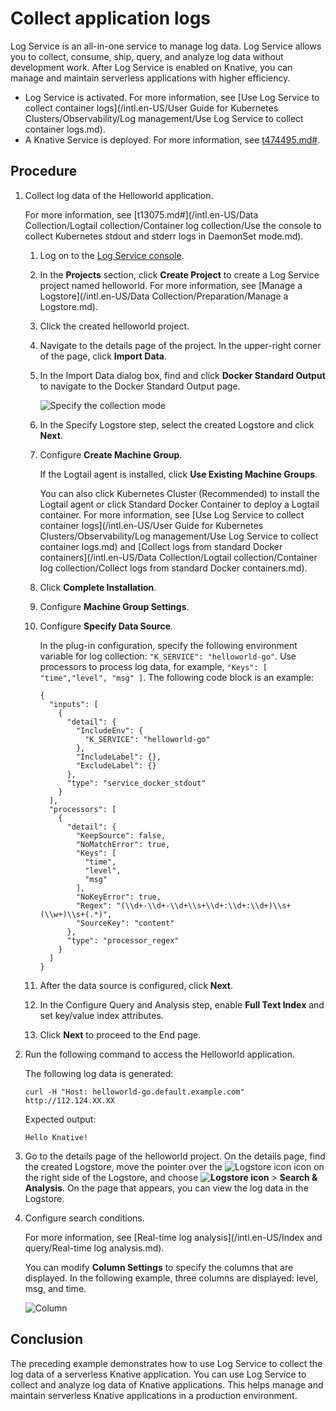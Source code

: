 # Collect application logs

Log Service is an all-in-one service to manage log data. Log Service allows you to collect, consume, ship, query, and analyze log data without development work. After Log Service is enabled on Knative, you can manage and maintain serverless applications with higher efficiency.

-   Log Service is activated. For more information, see [Use Log Service to collect container logs](/intl.en-US/User Guide for Kubernetes Clusters/Observability/Log management/Use Log Service to collect container logs.md).
-   A Knative Service is deployed. For more information, see [t474495.md\#]().

## Procedure

1.  Collect log data of the Helloworld application.

    For more information, see [t13075.md\#](/intl.en-US/Data Collection/Logtail collection/Container log collection/Use the console to collect Kubernetes stdout and stderr logs in DaemonSet mode.md).

    1.  Log on to the [Log Service console](http://sls.console.aliyun.com/).

    2.  In the **Projects** section, click **Create Project** to create a Log Service project named helloworld. For more information, see [Manage a Logstore](/intl.en-US/Data Collection/Preparation/Manage a Logstore.md).

    3.  Click the created helloworld project.

    4.  Navigate to the details page of the project. In the upper-right corner of the page, click **Import Data**.

    5.  In the Import Data dialog box, find and click **Docker Standard Output** to navigate to the Docker Standard Output page.

        ![Specify the collection mode](https://static-aliyun-doc.oss-accelerate.aliyuncs.com/assets/img/en-US/4912515061/p49477.png)

    6.  In the Specify Logstore step, select the created Logstore and click **Next**.

    7.  Configure **Create Machine Group**.

        If the Logtail agent is installed, click **Use Existing Machine Groups**.

        You can also click Kubernetes Cluster \(Recommended\) to install the Logtail agent or click Standard Docker Container to deploy a Logtail container. For more information, see [Use Log Service to collect container logs](/intl.en-US/User Guide for Kubernetes Clusters/Observability/Log management/Use Log Service to collect container logs.md) and [Collect logs from standard Docker containers](/intl.en-US/Data Collection/Logtail collection/Container log collection/Collect logs from standard Docker containers.md).

    8.  Click **Complete Installation**.

    9.  Configure **Machine Group Settings**.

    10. Configure **Specify Data Source**.

        In the plug-in configuration, specify the following environment variable for log collection: `"K_SERVICE": "helloworld-go"`. Use processors to process log data, for example, `"Keys": [ "time","level", "msg" ]`. The following code block is an example:

        ```
        {
          "inputs": [
            {
              "detail": {
                "IncludeEnv": {
                  "K_SERVICE": "helloworld-go"
                },
                "IncludeLabel": {},
                "ExcludeLabel": {}
              },
              "type": "service_docker_stdout"
            }
          ],
          "processors": [
            {
              "detail": {
                "KeepSource": false,
                "NoMatchError": true,
                "Keys": [
                  "time",
                  "level",
                  "msg"
                ],
                "NoKeyError": true,
                "Regex": "(\\d+-\\d+-\\d+\\s+\\d+:\\d+:\\d+)\\s+(\\w+)\\s+(.*)",
                "SourceKey": "content"
              },
              "type": "processor_regex"
            }
          ]
        }
        ```

    11. After the data source is configured, click **Next**.

    12. In the Configure Query and Analysis step, enable **Full Text Index** and set key/value index attributes.

    13. Click **Next** to proceed to the End page.

2.  Run the following command to access the Helloworld application.

    The following log data is generated:

    ```
    curl -H "Host: helloworld-go.default.example.com" http://112.124.XX.XX
    ```

    Expected output:

    ```
    Hello Knative!
    ```

3.  Go to the details page of the helloworld project. On the details page, find the created Logstore, move the pointer over the ![Logstore icon](https://static-aliyun-doc.oss-accelerate.aliyuncs.com/assets/img/en-US/0722574161/p94111.png) icon on the right side of the Logstore, and choose **![Logstore icon](https://static-aliyun-doc.oss-accelerate.aliyuncs.com/assets/img/en-US/0722574161/p94111.png)** \> **Search & Analysis**. On the page that appears, you can view the log data in the Logstore.

4.  Configure search conditions.

    For more information, see [Real-time log analysis](/intl.en-US/Index and query/Real-time log analysis.md).

    You can modify **Column Settings** to specify the columns that are displayed. In the following example, three columns are displayed: level, msg, and time.

    ![Column](https://static-aliyun-doc.oss-accelerate.aliyuncs.com/assets/img/en-US/0722574161/p149161.png)


## Conclusion

The preceding example demonstrates how to use Log Service to collect the log data of a serverless Knative application. You can use Log Service to collect and analyze log data of Knative applications. This helps manage and maintain serverless Knative applications in a production environment.

